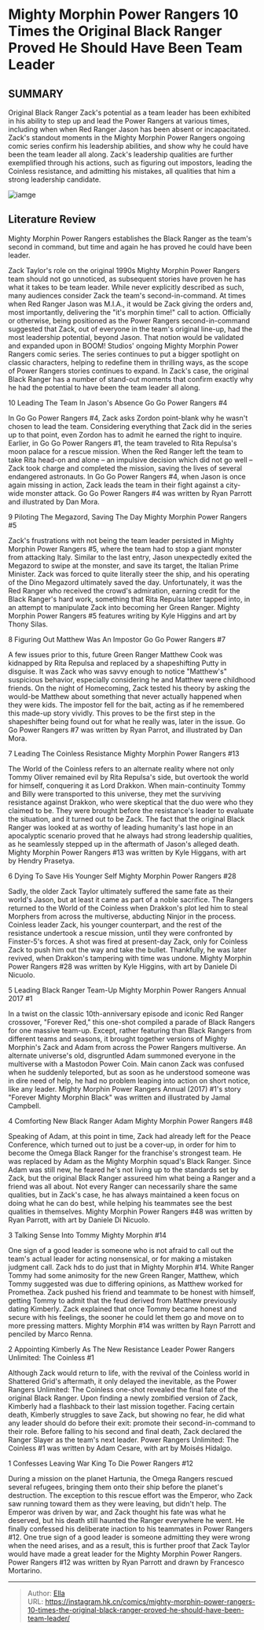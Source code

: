 # Mighty Morphin Power Rangers 10 Times the Original Black Ranger Proved He Should Have Been Team Leader


## SUMMARY 


 Original Black Ranger Zack&#39;s potential as a team leader has been exhibited in his ability to step up and lead the Power Rangers at various times, including when when Red Ranger Jason has been absent or incapacitated. 
 Zack&#39;s standout moments in the 
Mighty Morphin Power Rangers
 ongoing comic series confirm his leadership abilities, and show why he could have been the team leader all along. 
 Zack&#39;s leadership qualities are further exemplified through his actions, such as figuring out impostors, leading the Coinless resistance, and admitting his mistakes, all qualities that him a strong leadership candidate. 

![iamge](https://static1.srcdn.com/wordpress/wp-content/uploads/2023/06/zack-jason-and-trini-in-mighty-morphin-power-rangers.jpg)

## Literature Review

Mighty Morphin Power Rangers establishes the Black Ranger as the team&#39;s second in command, but time and again he has proved he could have been leader.




Zack Taylor&#39;s role on the original 1990s Mighty Morphin Power Rangers team should not go unnoticed, as subsequent stories have proven he has what it takes to be team leader. While never explicitly described as such, many audiences consider Zack the team&#39;s second-in-command. At times when Red Ranger Jason was M.I.A., it would be Zack giving the orders and, most importantly, delivering the &#34;it&#39;s morphin time!&#34; call to action.
Officially or otherwise, being positioned as the Power Rangers second-in-command suggested that Zack, out of everyone in the team&#39;s original line-up, had the most leadership potential, beyond Jason. That notion would be validated and expanded upon in BOOM! Studios&#39; ongoing Mighty Morphin Power Rangers comic series. The series continues to put a bigger spotlight on classic characters, helping to redefine them in thrilling ways, as the scope of Power Rangers stories continues to expand. In Zack&#39;s case, the original Black Ranger has a number of stand-out moments that confirm exactly why he had the potential to have been the team leader all along.









 








 10  Leading The Team In Jason&#39;s Absence 
Go Go Power Rangers #4


 







In Go Go Power Rangers #4, Zack asks Zordon point-blank why he wasn&#39;t chosen to lead the team. Considering everything that Zack did in the series up to that point, even Zordon has to admit he earned the right to inquire. Earlier, in Go Go Power Rangers #1, the team traveled to Rita Repulsa&#39;s moon palace for a rescue mission. When the Red Ranger left the team to take Rita head-on and alone – an impulsive decision which did not go well – Zack took charge and completed the mission, saving the lives of several endangered astronauts. In Go Go Power Rangers #4, when Jason is once again missing in action, Zack leads the team in their fight against a city-wide monster attack.
Go Go Power Rangers #4 was written by Ryan Parrott and illustrated by Dan Mora. 






 9  Piloting The Megazord, Saving The Day 
Mighty Morphin Power Rangers #5
        

Zack&#39;s frustrations with not being the team leader persisted in Mighty Morphin Power Rangers #5, where the team had to stop a giant monster from attacking Italy. Similar to the last entry, Jason unexpectedly exited the Megazord to swipe at the monster, and save its target, the Italian Prime Minister. Zack was forced to quite literally steer the ship, and his operating of the Dino Megazord ultimately saved the day. Unfortunately, it was the Red Ranger who received the crowd&#39;s admiration, earning credit for the Black Ranger&#39;s hard work, something that Rita Repulsa later tapped into, in an attempt to manipulate Zack into becoming her Green Ranger.
Mighty Morphin Power Rangers #5 features writing by Kyle Higgins and art by Thony Silas. 






 8  Figuring Out Matthew Was An Impostor 
Go Go Power Rangers #7

        

A few issues prior to this, future Green Ranger Matthew Cook was kidnapped by Rita Repulsa and replaced by a shapeshifting Putty in disguise. It was Zack who was savvy enough to notice &#34;Matthew&#39;s&#34; suspicious behavior, especially considering he and Matthew were childhood friends. On the night of Homecoming, Zack tested his theory by asking the would-be Matthew about something that never actually happened when they were kids. The impostor fell for the bait, acting as if he remembered this made-up story vividly. This proves to be the first step in the shapeshifter being found out for what he really was, later in the issue.
Go Go Power Rangers #7 was written by Ryan Parrot, and illustrated by Dan Mora. 






 7  Leading The Coinless Resistance 
Mighty Morphin Power Rangers #13
        

The World of the Coinless refers to an alternate reality where not only Tommy Oliver remained evil by Rita Repulsa&#39;s side, but overtook the world for himself, conquering it as Lord Drakkon. When main-continuity Tommy and Billy were transported to this universe, they met the surviving resistance against Drakkon, who were skeptical that the duo were who they claimed to be. They were brought before the resistance&#39;s leader to evaluate the situation, and it turned out to be Zack. The fact that the original Black Ranger was looked at as worthy of leading humanity&#39;s last hope in an apocalyptic scenario proved that he always had strong leadership qualities, as he seamlessly stepped up in the aftermath of Jason&#39;s alleged death.
Mighty Morphin Power Rangers #13 was written by Kyle Higgans, with art by Hendry Prasetya. 






 6  Dying To Save His Younger Self 
Mighty Morphin Power Rangers #28
        

Sadly, the older Zack Taylor ultimately suffered the same fate as their world&#39;s Jason, but at least it came as part of a noble sacrifice. The Rangers returned to the World of the Coinless when Drakkon&#39;s plot led him to steal Morphers from across the multiverse, abducting Ninjor in the process. Coinless leader Zack, his younger counterpart, and the rest of the resistance undertook a rescue mission, until they were confronted by Finster-5&#39;s forces. A shot was fired at present-day Zack, only for Coinless Zack to push him out the way and take the bullet. Thankfully, he was later revived, when Drakkon&#39;s tampering with time was undone.
Mighty Morphin Power Rangers #28 was written by Kyle Higgins, with art by Daniele Di Nicuolo. 






 5  Leading Black Ranger Team-Up 
Mighty Morphin Power Rangers Annual 2017 #1


 







In a twist on the classic 10th-anniversary episode and iconic Red Ranger crossover, &#34;Forever Red,&#34; this one-shot compiled a parade of Black Rangers for one massive team-up. Except, rather featuring than Black Rangers from different teams and seasons, it brought together versions of Mighty Morphin&#39;s Zack and Adam from across the Power Rangers multiverse. An alternate universe&#39;s old, disgruntled Adam summoned everyone in the multiverse with a Mastodon Power Coin. Main canon Zack was confused when he suddenly teleported, but as soon as he understood someone was in dire need of help, he had no problem leaping into action on short notice, like any leader.
Mighty Morphin Power Rangers Annual (2017) #1&#39;s story &#34;Forever Mighty Morphin Black&#34; was written and illustrated by Jamal Campbell. 






 4  Comforting New Black Ranger Adam 
Mighty Morphin Power Rangers #48

        

Speaking of Adam, at this point in time, Zack had already left for the Peace Conference, which turned out to just be a cover-up, in order for him to become the Omega Black Ranger for the franchise&#39;s strongest team. He was replaced by Adam as the Mighty Morphin squad&#39;s Black Ranger. Since Adam was still new, he feared he&#39;s not living up to the standards set by Zack, but the original Black Ranger assureed him what being a Ranger and a friend was all about. Not every Ranger can necessarily share the same qualities, but in Zack&#39;s case, he has always maintained a keen focus on doing what he can do best, while helping his teammates see the best qualities in themselves.
Mighty Morphin Power Rangers #48 was written by Ryan Parrott, with art by Daniele Di Nicuolo. 






 3  Talking Sense Into Tommy 
Mighty Morphin #14
        

One sign of a good leader is someone who is not afraid to call out the team&#39;s actual leader for acting nonsensical, or for making a mistaken judgment call. Zack hds to do just that in Mighty Morphin #14. White Ranger Tommy had some animosity for the new Green Ranger, Matthew, which Tommy suggested was due to differing opinions, as Matthew worked for Promethea. Zack pushed his friend and teammate to be honest with himself, getting Tommy to admit that the feud derived from Matthew previously dating Kimberly. Zack explained that once Tommy became honest and secure with his feelings, the sooner he could let them go and move on to more pressing matters.
Mighty Morphin #14 was written by Rayn Parrott and penciled by Marco Renna. 






 2  Appointing Kimberly As The New Resistance Leader 
Power Rangers Unlimited: The Coinless #1


 







Although Zack would return to life, with the revival of the Coinless world in Shattered Grid&#39;s aftermath, it only delayed the inevitable, as the Power Rangers Unlimited: The Coinless one-shot revealed the final fate of the original Black Ranger. Upon finding a newly zombified version of Zack, Kimberly had a flashback to their last mission together. Facing certain death, Kimberly struggles to save Zack, but showing no fear, he did what any leader should do before their exit: promote their second-in-command to their role. Before falling to his second and final death, Zack declared the Ranger Slayer as the team&#39;s next leader.
Power Rangers Unlimited: The Coinless #1 was written by Adam Cesare, with art by Moisés Hidalgo. 






 1  Confesses Leaving War King To Die 
Power Rangers #12
        

During a mission on the planet Hartunia, the Omega Rangers rescued several refugees, bringing them onto their ship before the planet&#39;s destruction. The exception to this rescue effort was the Emperor, who Zack saw running toward them as they were leaving, but didn&#39;t help. The Emperor was driven by war, and Zack thought his fate was what he deserved, but his death still haunted the Ranger everywhere he went. He finally confessed his deliberate inaction to his teammates in Power Rangers #12. One true sign of a good leader is someone admitting they were wrong when the need arises, and as a result, this is further proof that Zack Taylor would have made a great leader for the Mighty Morphin Power Rangers. 
Power Rangers #12 was written by Ryan Parrott and drawn by Francesco Mortarino. 


---

> Author: [Ella](https://instagram.hk.cn/)  
> URL: https://instagram.hk.cn/comics/mighty-morphin-power-rangers-10-times-the-original-black-ranger-proved-he-should-have-been-team-leader/  

